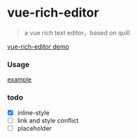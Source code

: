 # vue-rich-editor

> a vue rich text editor，based on quill

[vue-rich-editor demo](http://realign.pw/vue-rich-editor/)

### Usage

[example](https://github.com/ReAlign/vue-rich-editor/tree/master/example)

### todo

* [x] inline-style
* [ ] link and style conflict
* [ ] placeholder
